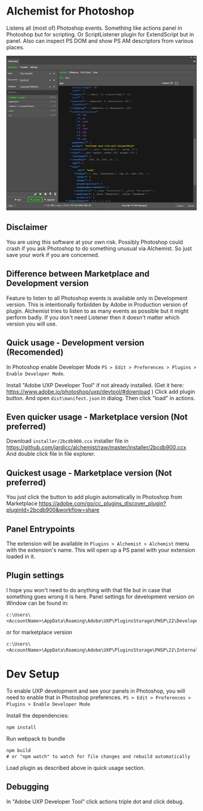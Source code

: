 # Alchemist for Photoshop

Listens all (most of) Photoshop events. Something like actions panel in Photoshop but for scripting. Or ScriptListener plugin for ExtendScript but in panel. Also can inspect PS DOM and show PS AM descriptors from various places.

![alt Plugin screenshot](md_images/screen.png)

## Disclaimer
You are using this software at your own risk. Possibly Photoshop could crash if you ask Photoshop to do something unusual via Alchemist. So just save your work if you are concerned.

## Difference between Marketplace and Development version
Feature to listen to all Photoshop events is available only in Development version. This is intentionally forbidden by Adobe in Production version of plugin. Alchemist tries to listen to as many events as possible but it might perform badly. If you don't need Listener then it doesn't matter which version you will use.

## Quick usage - Development version (Recomended)
In Photoshop enable Developer Mode `PS > Edit > Preferences > Plugins > Enable Developer Mode`.

Install "Adobe UXP Developer Tool" if not already installed. (Get it here: https://www.adobe.io/photoshop/uxp/devtool/#download ) 
Click add plugin button. And open `dist\manifest.json` in dialog. Then click "load" in actions.

## Even quicker usage - Marketplace version  (Not preferred)
Download `installer/2bcdb900.ccx` installer file in https://github.com/jardicc/alchemist/raw/master/installer/2bcdb900.ccx And double click file in file explorer.

## Quickest usage - Marketplace version  (Not preferred)
You just click the button to add plugin automatically in Photoshop from Marketplace https://adobe.com/go/cc_plugins_discover_plugin?pluginId=2bcdb900&workflow=share

## Panel Entrypoints
The extension will be available in `Plugins > Alchemist > Alchemist` menu with the extension's name. This will open up a PS panel with your extension loaded in it.

## Plugin settings
I hope you won't need to do anything with that file but in case that something goes wrong it is here.
Panel settings for development version on Window can be found in: 
```
c:\Users\<AccountName>\AppData\Roaming\Adobe\UXP\PluginsStorage\PHSP\22\Developer\cz.bereza.alchemist\PluginData\settings.json
```

or for marketplace version
```
c:\Users\<AccountName>\AppData\Roaming\Adobe\UXP\PluginsStorage\PHSP\22\Internal\cz.bereza.alchemist\PluginData\settings.json
```


# Dev Setup
To enable UXP development and see your panels in Photoshop, you will need to enable that in Photoshop preferences.
`PS > Edit > Preferences > Plugins > Enable Developer Mode`

Install the dependencies:

```
npm install
```

Run webpack to bundle

```
npm build
# or "npm watch" to watch for file changes and rebuild automatically
```
Load plugin as described above in quick usage section.

## Debugging

In "Adobe UXP Developer Tool" click actions triple dot and click debug.
